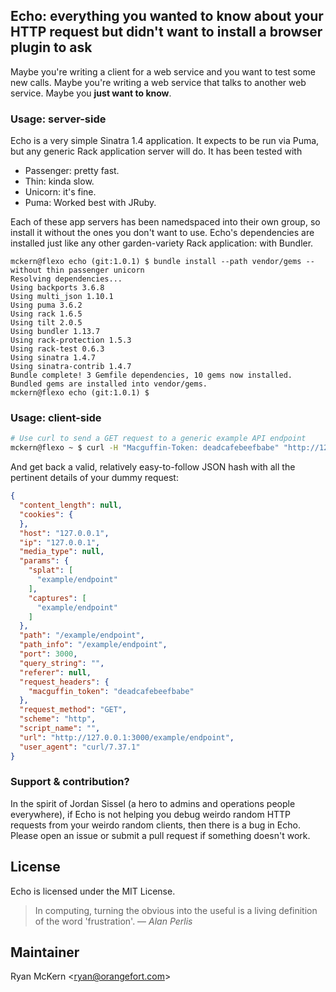 ## Echo: everything you wanted to know about your HTTP request but didn't want to install a browser plugin to ask

Maybe you're writing a client for a web service and you want to test some new calls. Maybe you're writing a web service that talks to another web service. Maybe you **just want to know**.

### Usage: server-side

Echo is a very simple Sinatra 1.4 application. It expects to be run via
Puma, but any generic Rack application server will do. It has been tested with

  - Passenger: pretty fast.
  - Thin: kinda slow.
  - Unicorn: it's fine.
  - Puma: Worked best with JRuby.

Each of these app servers has been namedspaced into their own group, so install it without
the ones you don't want to use. Echo's dependencies are installed just like any other 
garden-variety Rack application: with Bundler.

```
mckern@flexo echo (git:1.0.1) $ bundle install --path vendor/gems --without thin passenger unicorn
Resolving dependencies...
Using backports 3.6.8
Using multi_json 1.10.1
Using puma 3.6.2
Using rack 1.6.5
Using tilt 2.0.5
Using bundler 1.13.7
Using rack-protection 1.5.3
Using rack-test 0.6.3
Using sinatra 1.4.7
Using sinatra-contrib 1.4.7
Bundle complete! 3 Gemfile dependencies, 10 gems now installed.
Bundled gems are installed into vendor/gems.
mckern@flexo echo (git:1.0.1) $ 
```

### Usage: client-side

```bash
# Use curl to send a GET request to a generic example API endpoint
mckern@flexo ~ $ curl -H "Macguffin-Token: deadcafebeefbabe" "http://127.0.0.1:3000/example/endpoint"
```

And get back a valid, relatively easy-to-follow JSON hash with all the pertinent details
of your dummy request:

```json
{
  "content_length": null,
  "cookies": {
  },
  "host": "127.0.0.1",
  "ip": "127.0.0.1",
  "media_type": null,
  "params": {
    "splat": [
      "example/endpoint"
    ],
    "captures": [
      "example/endpoint"
    ]
  },
  "path": "/example/endpoint",
  "path_info": "/example/endpoint",
  "port": 3000,
  "query_string": "",
  "referer": null,
  "request_headers": {
    "macguffin_token": "deadcafebeefbabe"
  },
  "request_method": "GET",
  "scheme": "http",
  "script_name": "",
  "url": "http://127.0.0.1:3000/example/endpoint",
  "user_agent": "curl/7.37.1"
}
```

### Support & contribution?

In the spirit of Jordan Sissel (a hero to admins and operations people everywhere), if Echo is not helping you debug weirdo random HTTP requests from your weirdo random clients, then there is a bug in Echo. Please open an issue or submit a pull request if something doesn't work.

## License

Echo is licensed under the MIT License.

> In computing, turning the obvious into the useful is a 
> living definition of the word 'frustration'. 
>    &#8213; <cite>Alan Perlis</cite>

## Maintainer

Ryan McKern &lt;ryan@orangefort.com&gt;
